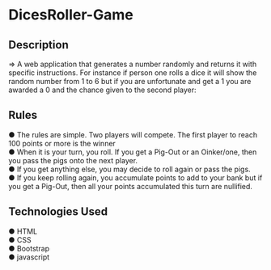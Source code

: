 # DicesRoller-Game
## Description
=> A web application that generates a number randomly and returns it with specific instructions. For instance if person one rolls a dice it will show the random number from 1 to 6 but if you are unfortunate and get a 1 you are awarded a 0 and the chance given to the second player:

## Rules
● The rules are simple. Two players will compete. The first player to reach 100 points or more is the winner<br>
● When it is your turn, you roll. If you get a Pig-Out or an Oinker/one, then you pass the pigs onto the next player.<br>
● If you get anything else, you may decide to roll again or pass the pigs.<br>
● If you keep rolling again, you accumulate points to add to your bank but if you get a Pig-Out, then all your points accumulated this turn are nullified.

## Technologies Used
● HTML<br>
● CSS<br>
● Bootstrap<br>
● javascript<br>
